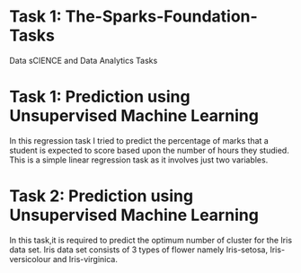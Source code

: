 # Task 1: The-Sparks-Foundation-Tasks
Data sCIENCE and Data Analytics Tasks

# Task 1: Prediction using Unsupervised Machine Learning
In this regression task I tried to predict the percentage of marks that a student is expected to score based upon the number of hours they studied.  This is a simple linear regression task as it involves just two variables. 

# Task 2: Prediction using Unsupervised Machine Learning
In this task,it is required to predict the optimum number of cluster for the Iris data set. Iris data set consists of 3 types of flower namely Iris-setosa, Iris-versicolour and Iris-virginica.
